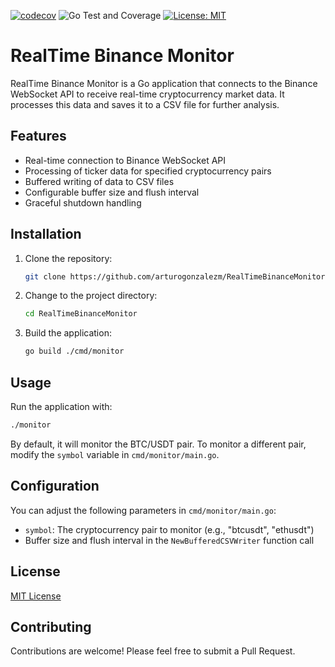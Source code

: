 [![codecov](https://codecov.io/gh/arturogonzalezm/RealTimeBinanceMonitor/graph/badge.svg?token=I4cOxsac0y)](https://codecov.io/gh/arturogonzalezm/RealTimeBinanceMonitor)
![Go Test and Coverage](https://github.com/arturogonzalezm/RealTimeBinanceMonitor/actions/workflows/workflow.yml/badge.svg)
[![License: MIT](https://img.shields.io/badge/License-MIT-purple.svg)](https://opensource.org/licenses/MIT)

# RealTime Binance Monitor

RealTime Binance Monitor is a Go application that connects to the Binance WebSocket API to receive real-time cryptocurrency market data. It processes this data and saves it to a CSV file for further analysis.

## Features

- Real-time connection to Binance WebSocket API
- Processing of ticker data for specified cryptocurrency pairs
- Buffered writing of data to CSV files
- Configurable buffer size and flush interval
- Graceful shutdown handling

## Installation

1. Clone the repository:
   ```bash
   git clone https://github.com/arturogonzalezm/RealTimeBinanceMonitor.git
   ```

2. Change to the project directory:
   ```bash
   cd RealTimeBinanceMonitor
   ```

3. Build the application:
   ```bash
   go build ./cmd/monitor
   ```

## Usage

Run the application with:

```bash
./monitor
```

By default, it will monitor the BTC/USDT pair. To monitor a different pair, modify the `symbol` variable in `cmd/monitor/main.go`.

## Configuration

You can adjust the following parameters in `cmd/monitor/main.go`:

- `symbol`: The cryptocurrency pair to monitor (e.g., "btcusdt", "ethusdt")
- Buffer size and flush interval in the `NewBufferedCSVWriter` function call

## License

[MIT License](LICENSE)

## Contributing

Contributions are welcome! Please feel free to submit a Pull Request.
